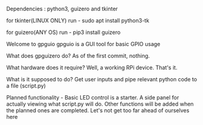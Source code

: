 Dependencies :
python3, guizero and tkinter
  
  for tkinter(LINUX ONLY) run - sudo apt install python3-tk
  
  for guizero(ANY OS) run - pip3 install guizero


Welcome to gpguio
gpguio is a GUI tool for basic GPIO usage


What does gpguizero do?
As of the first commit, nothing.


What hardware does it require?
Well, a working RPi device. That's it.


What is it supposed to do?
Get user inputs and pipe relevant python code to a file (script.py)


Planned functionality -
Basic LED control is a starter.
A side panel for actually viewing what script.py will do.
Other functions will be added when the planned ones are completed.
Let's not get too far ahead of ourselves here
